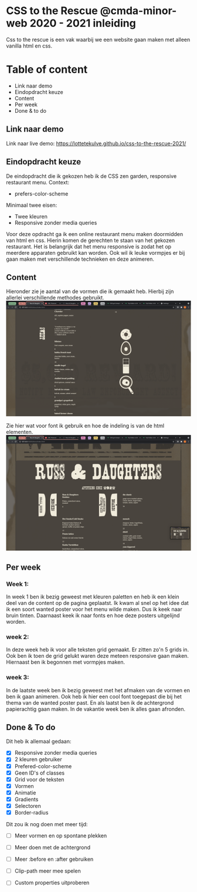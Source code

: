 # CSS to the Rescue @cmda-minor-web 2020 - 2021 inleiding
Css to the rescue is een vak waarbij we een website gaan maken met alleen vanilla html en css. 

# Table of content
- Link naar demo
- Eindopdracht keuze
- Content
- Per week
- Done & to do


## Link naar demo
Link naar live demo: https://lottetekulve.github.io/css-to-the-rescue-2021/

## Eindopdracht keuze
De eindopdracht die ik gekozen heb ik de CSS zen garden, responsive restaurant menu.
Context:
- prefers-color-scheme

Minimaal twee eisen:
- Twee kleuren
- Responsive zonder media queries

Voor deze opdracht ga ik een online restaurant menu maken doormidden van html en css. Hierin komen de gerechten te staan van het gekozen restaurant. Het is belangrijk dat het menu responsive is zodat het op meerdere apparaten gebruikt kan worden. Ook wil ik leuke vormpjes er bij gaan maken met verschillende technieken en deze animeren.

## Content
Hieronder zie je aantal van de vormen die ik gemaakt heb. Hierbij zijn allerlei verschillende methodes gebruikt.
 ![](./images/vormen.png)

 Zie hier wat voor font ik gebruik en hoe de indeling is van de html elementen.
 ![](./images/main.png)

 ## Per week
 ### Week 1:
 In week 1 ben ik bezig geweest met kleuren paletten en heb ik een klein deel van de content op de pagina geplaatst.
 Ik kwam al snel op het idee dat ik een soort wanted poster voor het menu wilde maken. Dus ik keek naar bruin tinten. Daarnaast keek ik naar fonts en hoe deze posters uitgelijnd worden.

### week 2:
In deze week heb ik voor alle teksten grid gemaakt. Er zitten zo'n 5 grids in. Ook ben ik toen de grid gelukt waren deze meteen responsive gaan maken.
Hiernaast ben ik begonnen met vormpjes maken.

### week 3:
In de laatste week ben ik bezig geweest met het afmaken van de vormen en ben ik gaan animeren. Ook heb ik hier een cool font toegepast die bij het thema van de wanted poster past. En als laatst ben ik de achtergrond papierachtig gaan maken. In de vakantie week ben ik alles gaan afronden.

## Done & To do
Dit heb ik allemaal gedaan:
- [x] Responsive zonder media queries
- [x] 2 kleuren gebruiker
- [x] Prefered-color-scheme
- [x] Geen ID's of classes
- [x] Grid voor de teksten
- [x] Vormen
- [x] Animatie
- [x] Gradients
- [x] Selectoren
- [x] Border-radius

Dit zou ik nog doen met meer tijd:
- [ ] Meer vormen en op spontane plekken
- [ ] Meer doen met de achtergrond
- [ ] Meer :before en :after gebruiken
- [ ] Clip-path meer mee spelen
- [ ] Custom properties uitproberen



